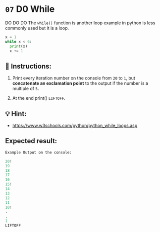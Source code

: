 # `07` D0 While

DO DO DO
The `while()` function is another loop example in python is less commonly used but it is a loop.

```py
x = 1
while x < 6:
  print(x)
  x += 1
```

## 📝 Instructions:

1. Print every iteration number on the console from `20` to `1`, but **concatenate an exclamation point** to the output if the number is a multiple of `5`.

2. At the end print() `LIFTOFF`.

## 💡 Hint:

+ https://www.w3schools.com/python/python_while_loops.asp

## Expected result:

```py
Example Output on the console:

20!
19
18
17
16
15!
14
13
12
11
10!
.
.
1
LIFTOFF
```


